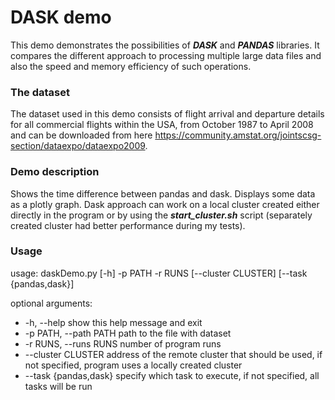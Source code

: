 # DASK demo

This demo demonstrates the possibilities of ***DASK*** and ***PANDAS*** libraries. It compares the different approach to
processing multiple large data files and also the speed and memory efficiency of such operations.

### The dataset

The dataset used in this demo consists of flight arrival and departure details for all commercial flights within the
USA, from October 1987 to April 2008 and can be downloaded from
here <https://community.amstat.org/jointscsg-section/dataexpo/dataexpo2009>.

### Demo description

Shows the time difference between pandas and dask. Displays some data as a plotly graph. Dask approach can work on a
local cluster created either directly in the program or by using the ***start_cluster.sh*** script (separately created
cluster had better performance during my tests).

### Usage

usage: daskDemo.py [-h] -p PATH -r RUNS [--cluster CLUSTER] [--task {pandas,dask}]

optional arguments:
- -h, --help            show this help message and exit
- -p PATH, --path PATH  path to the file with dataset
- -r RUNS, --runs RUNS  number of program runs
- --cluster CLUSTER     address of the remote cluster that should be used, if not specified, program uses a locally created cluster
- --task {pandas,dask}  specify which task to execute, if not specified, all tasks will be run

